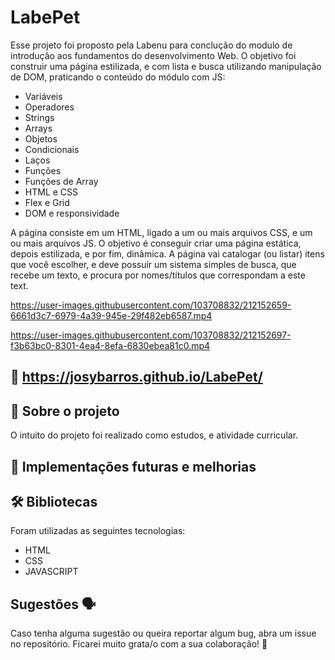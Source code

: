 # LabePet
 Esse projeto foi proposto pela Labenu para conclução do modulo de introdução aos fundamentos do desenvolvimento Web. O objetivo foi construir uma página estilizada, e com lista e busca utilizando manipulação de DOM, praticando o conteúdo do módulo com JS:
 

- Variáveis
- Operadores
- Strings
- Arrays
- Objetos
- Condicionais
- Laços
- Funções
- Funções de Array
- HTML e CSS
- Flex e Grid
- DOM e responsividade

A página consiste em um HTML, ligado a um ou mais arquivos CSS, e um ou mais arquivos JS. O objetivo é conseguir criar uma página estática, depois estilizada, e por fim, dinâmica. A página vai catalogar (ou listar) itens que você escolher, e deve possuir um sistema simples de busca, que recebe um texto, e procura por nomes/títulos que correspondam a este text.

https://user-images.githubusercontent.com/103708832/212152659-6661d3c7-6979-4a39-945e-29f482eb6587.mp4



https://user-images.githubusercontent.com/103708832/212152697-f3b63bc0-8301-4ea4-8efa-6830ebea81c0.mp4


## 📲 https://josybarros.github.io/LabePet/


## 📑 Sobre o projeto

O intuito do projeto foi realizado como estudos, e atividade curricular.


## 📆 Implementações futuras e melhorias


## 🛠 Bibliotecas

Foram utilizadas as seguintes tecnologias:

- HTML  
-  CSS
- JAVASCRIPT



## Sugestões 🗣

Caso tenha alguma sugestão ou queira reportar algum bug, abra um issue no repositório. Ficarei muito grata/o com a sua colaboração! 🤝


